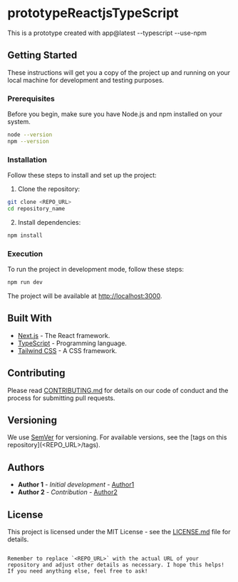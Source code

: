 # prototypeReactjsTypeScript

This is a prototype created with app@latest --typescript --use-npm 

## Getting Started

These instructions will get you a copy of the project up and running on your local machine for development and testing purposes.

### Prerequisites

Before you begin, make sure you have Node.js and npm installed on your system.

```bash
node --version
npm --version
```

### Installation

Follow these steps to install and set up the project:

1. Clone the repository:

```bash
git clone <REPO_URL>
cd repository_name
```

2. Install dependencies:

```bash
npm install
```

### Execution

To run the project in development mode, follow these steps:

```bash
npm run dev
```

The project will be available at [http://localhost:3000](http://localhost:3000).

## Built With

- [Next.js](https://nextjs.org/) - The React framework.
- [TypeScript](https://www.typescriptlang.org/) - Programming language.
- [Tailwind CSS](https://tailwindcss.com/) - A CSS framework.

## Contributing

Please read [CONTRIBUTING.md](CONTRIBUTING.md) for details on our code of conduct and the process for submitting pull requests.

## Versioning

We use [SemVer](http://semver.org/) for versioning. For available versions, see the [tags on this repository](<REPO_URL>/tags).

## Authors

- **Author 1** - *Initial development* - [Author1](https://github.com/author1)
- **Author 2** - *Contribution* - [Author2](https://github.com/author2)

## License

This project is licensed under the MIT License - see the [LICENSE.md](LICENSE.md) file for details.


```

Remember to replace `<REPO_URL>` with the actual URL of your repository and adjust other details as necessary. I hope this helps! If you need anything else, feel free to ask!